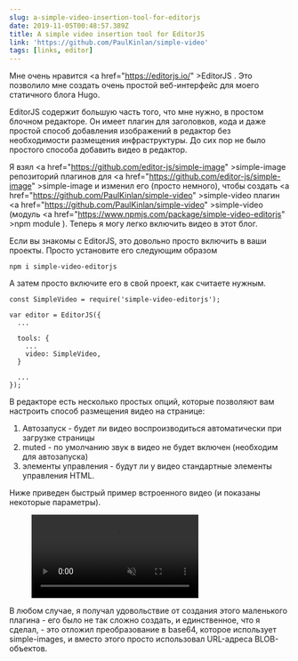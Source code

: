 ```yaml
---
slug: a-simple-video-insertion-tool-for-editorjs
date: 2019-11-05T00:48:57.389Z
title: A simple video insertion tool for EditorJS
link: 'https://github.com/PaulKinlan/simple-video'
tags: [links, editor]
---
```


Мне очень нравится <a <span class="notranslate">href=&quot;https://editorjs.io/&quot; &gt;EditorJS</a> . Это позволило мне создать очень простой веб-интерфейс для моего статичного блога Hugo.

EditorJS содержит большую часть того, что мне нужно, в простом блочном редакторе. Он имеет плагин для заголовков, кода и даже простой способ добавления изображений в редактор без необходимости размещения инфраструктуры. До сих пор не было простого способа добавить видео в редактор.

Я взял <a <span class="notranslate">href=&quot;https://github.com/editor-js/simple-image&quot; &gt;simple-image</a> репозиторий плагинов для <a <span class="notranslate">href=&quot;https://github.com/editor-js/simple-image&quot; &gt;simple-image</a> и изменил его (просто немного), чтобы создать <a <span class="notranslate">href=&quot;https://github.com/PaulKinlan/simple-video&quot; &gt;simple-video</a> плагин <a <span class="notranslate">href=&quot;https://github.com/PaulKinlan/simple-video&quot; &gt;simple-video</a> (модуль <a <span class="notranslate">href=&quot;https://www.npmjs.com/package/simple-video-editorjs&quot; &gt;npm module</a> ). Теперь я могу легко включить видео в этот блог.

Если вы знакомы с EditorJS, это довольно просто включить в ваши проекты. Просто установите его следующим образом

```
npm i simple-video-editorjs
```

А затем просто включите его в свой проект, как считаете нужным.

```
const SimpleVideo = require('simple-video-editorjs');

var editor = EditorJS({
  ...
  
  tools: {
    ...
    video: SimpleVideo,
  }
  
  ...
});
```

В редакторе есть несколько простых опций, которые позволяют вам настроить способ размещения видео на странице:

1. Автозапуск - будет ли видео воспроизводиться автоматически при загрузке страницы
1. muted - по умолчанию звук в видео не будет включен (необходим для автозапуска)
1. элементы управления - будут ли у видео стандартные элементы управления HTML.

Ниже приведен быстрый пример встроенного видео (и показаны некоторые параметры).

<figure><video src="/videos/2019-11-06-a-simple-video-insertion-tool-for-editorjs-0.mp4" alt="Showing Options for EditorJS simple video." autoplay muted></video></figure>

В любом случае, я получал удовольствие от создания этого маленького плагина - его было не так сложно создать, и единственное, что я сделал, - это отложил преобразование в base64, которое использует simple-images, и вместо этого просто использовал URL-адреса BLOB-объектов.
